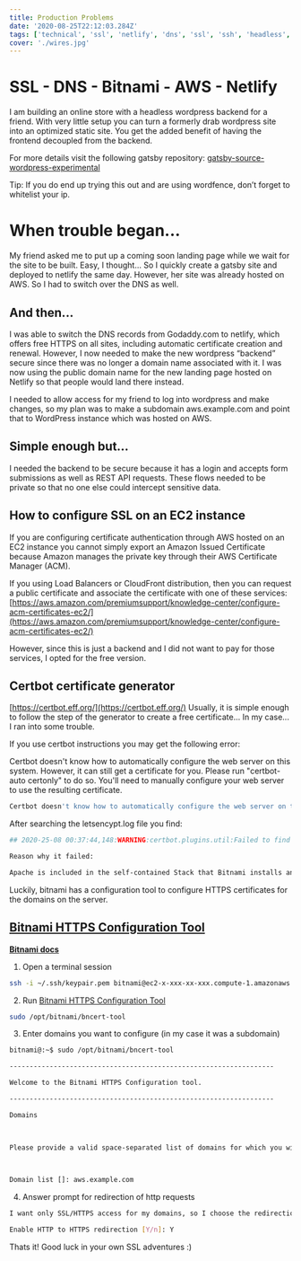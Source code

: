 ```yaml
---
title: Production Problems
date: '2020-08-25T22:12:03.284Z'
tags: ['technical', 'ssl', 'netlify', 'dns', 'ssl', 'ssh', 'headless', 'wordpress', 'graphql', 'gatsby', 'aws', 'bitnami', 'certificate']
cover: './wires.jpg'
---
```


# SSL - DNS - Bitnami - AWS - Netlify

I am building an online store with a headless wordpress backend for a friend. With very little setup you can turn a formerly drab wordpress site into an optimized static site. You get the added benefit of having the frontend decoupled from the backend.

For more details visit the following gatsby repository: [gatsby-source-wordpress-experimental](gatsby-source-wordpress-experimental/blob/master/docs/getting-started.md)

Tip: If you do end up trying this out and are using wordfence, don’t forget to whitelist your ip.

# When trouble began...

My friend asked me to put up a coming soon landing page while we wait for the site to be built.  Easy, I thought... So I quickly create a gatsby site and deployed to netlify the same day.  However, her site was already hosted on AWS.  So I had to switch over the DNS as well.

## And then...

I was able to switch the DNS records from Godaddy.com to netlify, which offers free HTTPS on all sites, including automatic certificate creation and renewal. However, I now needed to make the new wordpress “backend” secure since there was no longer a domain name associated with it. I was now using the public domain name for the new landing page hosted on Netlify so that people would land there instead. 

I needed to allow access for my friend to log into wordpress and make changes, so my plan was to make a subdomain aws.example.com and point that to WordPress instance which was hosted on AWS. 

## Simple enough but…

I needed the backend to be secure because it has a login and accepts form submissions as well as REST API requests. These flows needed to be private so that no one else could intercept sensitive data.

## How to configure SSL on an EC2 instance

If you are configuring certificate authentication through AWS hosted on an EC2 instance you cannot simply export an Amazon Issued Certificate because Amazon manages the private key through their AWS Certificate Manager (ACM).

If you using Load Balancers or CloudFront distribution, then you can request a public certificate and associate the certificate with one of these services: [https://aws.amazon.com/premiumsupport/knowledge-center/configure-acm-certificates-ec2/](https://aws.amazon.com/premiumsupport/knowledge-center/configure-acm-certificates-ec2/)

  

However, since this is just a backend and I did not want to pay for those services, I opted for the free version.

## Certbot certificate generator

[https://certbot.eff.org/](https://certbot.eff.org/)
Usually, it is simple enough to follow the step of the generator to create a free certificate...  In my case... I ran into some trouble.

If you use certbot instructions you may get the following error: 

Certbot doesn't know how to automatically configure the web server on this system. However, it can still get a certificate for you. Please run "certbot-auto certonly" to do so. You'll need to manually configure your web server to use the resulting certificate.

```bash
Certbot doesn't know how to automatically configure the web server on this system. However, it can still get a certificate for you. Please run "certbot-auto certonly" to do so. You'll need to manually configure your web server to use the resulting certificate.
```
  

After searching the letsencypt.log file you find:

```bash
## 2020-25-08 00:37:44,148:WARNING:certbot.plugins.util:Failed to find apache2ctl in PATH:

Reason why it failed:

Apache is included in the self-contained Stack that Bitnami installs and is located at /opt/bitnami/apache2/ and the apache2ctl is at /opt/bitnami/apache2/bin/apachectl.
```
Luckily, bitnami has a configuration tool to configure HTTPS certificates for the domains on the server.

## **[Bitnami HTTPS Configuration Tool](https://docs.bitnami.com/aws/how-to/understand-bncert/)**
**[Bitnami docs](https://docs.bitnami.com/aws/how-to/understand-bncert/)**


1. Open a terminal session
```bash
ssh -i ~/.ssh/keypair.pem bitnami@ec2-x-xxx-xx-xxx.compute-1.amazonaws.com
```

2. Run [Bitnami HTTPS Configuration Tool](https://docs.bitnami.com/aws/how-to/understand-bncert/)

```bash
sudo /opt/bitnami/bncert-tool
```

3. Enter domains you want to configure (in my case it was a subdomain)

```bash
bitnami@:~$ sudo /opt/bitnami/bncert-tool

------------------------------------------------------------------

Welcome to the Bitnami HTTPS Configuration tool.

------------------------------------------------------------------

Domains

  

Please provide a valid space-separated list of domains for which you wish to configure your web server.

  

Domain list []: aws.example.com
```

4. Answer prompt for redirection of http requests
```bash
I want only SSL/HTTPS access for my domains, so I choose the redirection.

Enable HTTP to HTTPS redirection [Y/n]: Y
```
Thats it!   Good luck in your own SSL adventures :)
